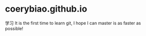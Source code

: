 # coerybiao.github.io
学习
It is the first time to learn git, I hope I can master is as faster as possible!
